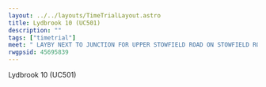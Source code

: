 ```yaml
---
layout: ../../layouts/TimeTrialLayout.astro
title: Lydbrook 10 (UC501)
description: ""
tags: ["timetrial"]
meet: " LAYBY NEXT TO JUNCTION FOR UPPER STOWFIELD ROAD ON STOWFIELD ROAD. NOTE: LEARN WHERE THE TURN IS AS THIS IS A COMMON MISTAKE"
rwgpsid: 45695839
---
```


Lydbrook 10 (UC501)
